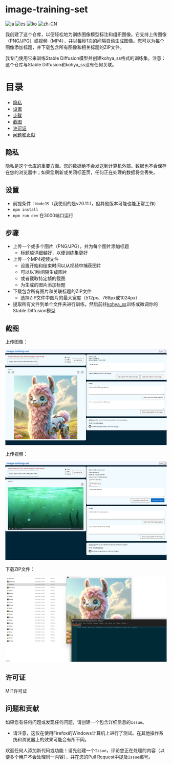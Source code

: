 # image-training-set

[![ja](https://img.shields.io/badge/lang-Japanese-green?color=1a5296)](https://github.com/machinellama/image-training-set/blob/main/translated-md/README.ja.md)
[![es](https://img.shields.io/badge/lang-Spanish-green?color=1a5296)](https://github.com/machinellama/image-training-set/blob/main/translated-md/README.es.md)
[![ko](https://img.shields.io/badge/lang-Korean-green?color=1a5296)](https://github.com/machinellama/image-training-set/blob/main/translated-md/README.ko.md)
[![zh-CN](https://img.shields.io/badge/lang-Simplified--Chinese-green?color=1a5296)](https://github.com/machinellama/image-training-set/blob/main/translated-md/README.zh-CN.md)

我创建了这个仓库，以便轻松地为训练图像模型标注和组织图像。它支持上传图像（PNG/JPG）或视频（MP4），并以每秒1次的间隔自动生成图像。您可以为每个图像添加标题，并下载包含所有图像和相关标题的ZIP文件。

我专门使用它来训练Stable Diffusion模型并创建kohya_ss格式的训练集。注意：这个仓库与Stable Diffusion和kohya_ss没有任何关联。

# 目录
- [隐私](#隐私)
- [设置](#设置)
- [步骤](#步骤)
- [截图](#截图)
- [许可证](#许可证)
- [问题和贡献](#问题和贡献)

## 隐私
隐私是这个仓库的重要方面。您的数据绝不会发送到计算机外部。数据也不会保存在您的浏览器中；如果您刷新或关闭标签页，任何正在处理的数据将会丢失。

## 设置

- 前提条件：`NodeJS`（我使用的是v20.11.1，但其他版本可能也能正常工作）
- `npm install`
- `npm run dev` 在3000端口运行

## 步骤

- 上传一个或多个图片（PNG/JPG），并为每个图片添加标题
  - 标题越详细越好，以便训练集更好
- 上传一个MP4视频文件
  - 设置开始和结束时间以从视频中捕获图片
  - 可以以1秒间隔生成图片
  - 或者截取特定帧的截图
  - 为生成的图片添加标题
- 下载包含所有图片和关联标题的ZIP文件
  - 选择ZIP文件中图片的最大宽度（512px、768px或1024px）
- 提取所有文件到单个文件夹进行训练，然后前往[kohya_ss](https://github.com/bmaltais/kohya_ss)训练或微调你的Stable Diffusion模型

## 截图

上传图像：

<img src="../images/its1.png" alt="image-training-set" width="650"/>

上传视频：

<img src="../images/its2.png" alt="image-training-set" width="650"/>

下载ZIP文件：

<img src="../images/its3.png" alt="image-training-set" width="650"/>

## 许可证
MIT许可证

## 问题和贡献
如果您有任何问题或发现任何问题，请创建一个包含详细信息的`Issue`。
  - 请注意，这仅在使用Firefox的Windows计算机上进行了测试。在其他操作系统和浏览器上的效果可能会有所不同。

欢迎任何人添加新代码或功能！请先创建一个`Issue`，评论您正在处理的内容（以便多个用户不会处理同一内容），并在您的Pull Request中提及`Issue`编号。
